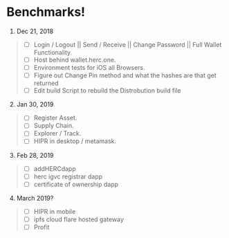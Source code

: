 # Benchmarks!

 1. Dec 21, 2018
> - [ ] Login / Logout || Send / Receive || Change Password || Full Wallet Functionality.  
> - [ ] Host behind wallet.herc.one.   
> - [ ] Environment tests for iOS all Browsers.  
> - [ ] Figure out Change Pin method and what the hashes are that get returned
> - [ ] Edit build Script to rebuild the Distrobution build file 



2. Jan 30, 2019 
> - [ ] Register Asset.   
> - [ ] Supply Chain.   
> - [ ] Explorer  / Track.  
> - [ ] HIPR in desktop / metamask.   
  

3. Feb 28, 2019
> - [ ] addHERCdapp 
> - [ ] herc igvc registrar dapp 
> - [ ] certificate of ownership dapp 


4. March 2019?  
> - [ ]  HIPR in mobile 
> - [ ]  ipfs cloud flare hosted gateway 
> - [ ] Profit